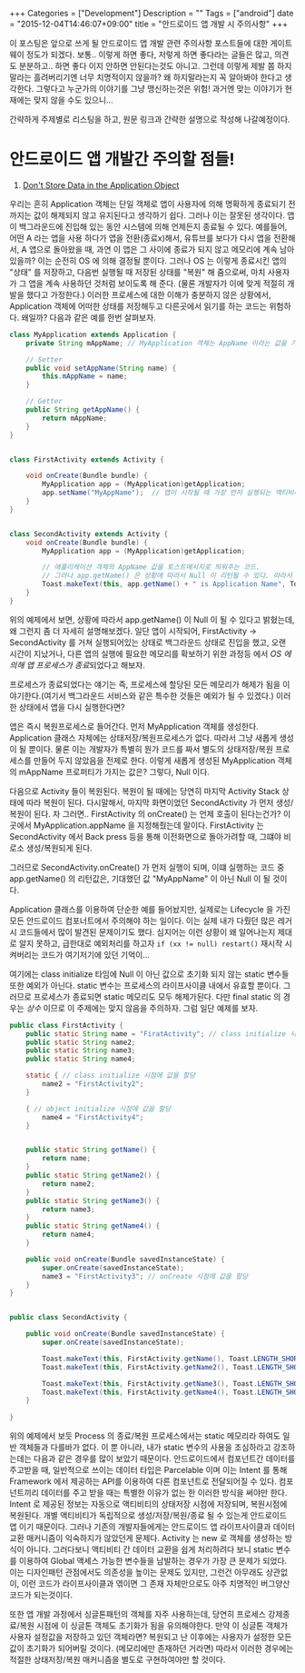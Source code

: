 +++
Categories = ["Development"]
Description = ""
Tags = ["android"]
date = "2015-12-04T14:46:07+09:00"
title = "안드로이드 앱 개발 시 주의사항"
+++

이 포스팅은 앞으로 쓰게 될 안드로이드 앱 개발 관련 주의사항 포스트들에 대한 게이트웨이 정도가 되겠다.
보통.. 이렇게 하면 좋다, 저렇게 하면 좋다라는 글들은 많고, 의견도 분분하고.. 하면 좋다 이지 안하면 안된다는것도 아니고.
그런데 이렇게 제발 쫌 하지 말라는 흘려버리기엔 너무 치명적이지 않을까? 왜 하지말라는지 꼭 알아봐야 한다고 생각한다. 그렇다고 누군가의 이야기를 그냥 맹신하는것은 위험! 과거엔 맞는 이야기가 현재에는 맞지 않을 수도 있으니...

간략하게 주제별로 리스팅을 하고, 원문 링크과 간략한 설명으로 작성해 나갈예정이다. 

# 안드로이드 앱 개발간 주의할 점들!

1. [Don't Store Data in the Application Object](http://www.developerphil.com/dont-store-data-in-the-application-object/) 

우리는 흔히 Application 객체는 단일 객체로 앱이 사용자에 의해 명확하게 종료되기 전 까지는 값이 해제되지 않고 유지된다고 생각하기 쉽다. 그러나 이는 잘못된 생각이다. 앱이 백그라운드에 진입해 있는 동안 시스템에 의해 언제든지 종료될 수 있다. 예를들어, 어떤 A 라는 앱을 사용 하다가 앱을 전환(종료x)해서, 유튜브를 보다가 다시 앱을 전환해서, A 앱으로 돌아왔을 때, 과연 이 앱은 그 사이에 종료가 되지 않고 메모리에 계속 남아있을까? 이는 순전히 OS 에 의해 결정될 뿐이다. 그러나 OS 는 이렇게 종료시킨 앱의 "상태" 를 저장하고, 다음번 실행될 때 저장된 상태를 "복원" 해 줌으로써, 마치 사용자가 그 앱을 계속 사용하던 것처럼 보이도록 해 준다. (물론 개발자가 이에 맞게 적절히 개발을 했다고 가정한다.)  이러한 프로세스에 대한 이해가 충분하지 않은 상황에서, Application 객체에 어떠한 상태를 저장해두고 다른곳에서 읽기를 하는 코드는 위험하다. 왜일까? 다음과 같은 예를 한번 살펴보자. 

```java
class MyApplication extends Application {
    private String mAppName; // MyApplication 객체는 AppName 이라는 값을 가지고 있다. 기본값은 별도로 지정되어있지 않으므로 Null 이다. 

    // Setter
    public void setAppName(String name) { 
        this.mAppName = name;
    }

    // Getter
    public String getAppName() {
        return mAppName;
    }
}


class FirstActivity extends Activity {

    void onCreate(Bundle bundle) {
        MyApplication app = (MyApplication)getApplication;
		app.setName("MyAppName");  // 앱이 시작될 때 가장 먼저 실행되는 액티비티에서 애플리케이션 객체에 접근하여 AppName 을 지정해주고 있다. 
	}
}


class SecondActivity extends Activity {
    void onCreate(Bundle bundle) {
	    MyApplication app = (MyApplication)getApplication;

        // 애플리케이션 객체의 AppName 값을 토스트메시지로 띄워주는 코드. 
        // 그러나 app.getName() 은 상황에 따라서 Null 이 리턴될 수 있다. 따라서 이 코드는 NullPointerException 이 발생할 수 있는 잘못된 코드이다.
		Toast.makeText(this, app.getName() + " is Application Name", Toast.LENGTH_SHORT).show();  
	}
}


```

위의 예제에서 보면, 상황에 따라서 app.getName() 이 Null 이 될 수 있다고 밝혔는데, 왜 그런지 좀 더 자세히 설명해보겠다. 
일단 앱이 시작되어, FirstActivity -> SecondActivity 를 거쳐 실행되어있는 상태로 백그라운드 상태로 진입을 했고, 오랜 시간이 지났거나, 다른 앱의 실행에 필요한 메모리를 확보하기 위한 과정등 에서 *OS 에 의해 앱 프로세스가 종료*되었다고 해보자. 

프로세스가 종료되었다는 얘기는 즉, 프로세스에 할당된 모든 메모리가 해제가 됨을 이야기한다.(여기서 백그라운드 서비스와 같은 특수한 것들은 예외가 될 수 있겠다.)
이러한 상태에서 앱을 다시 실행한다면? 

앱은 즉시 복원프로세스로 들어간다. 먼저 MyApplication 객체를 생성한다. Application 클래스 자체에는 상태저장/복원프로세스가 없다. 따라서 그냥 새롭게 생성이 될 뿐이다. 
물론 이는 개발자가 특별히 뭔가 코드를 짜서 별도의 상태저장/복원 프로세스를 만들어 두지 않았음을 전제로 한다. 
이렇게 새롭게 생성된 MyApplication 객체의 mAppName 프로퍼티가 가지는 값은? 그렇다, Null 이다. 

다음으로 Activity 들이 복원된다. 복원이 될 때에는 당연히 마지막 Activity Stack 상태에 따라 복원이 된다. 다시말해서, 마지막 화면이었던 SecondActivity 가 먼저 생성/복원이 된다. 
자 그러면.. FirstActivity 의 onCreate() 는 언제 호출이 된다는건가? 이곳에서 MyApplication.appName 을 지정해줬는데 말이다. 
FirstActivity 는 SecondActivity 에서 Back press 등을 통해 이전화면으로 돌아가려할 때, 그떄야 비로소 생성/복원되게 된다.

그러므로 SecondActivity.onCreate() 가 먼저 실행이 되며, 이떄 실행하는 코드 중 app.getName() 의 리턴값은, 기대했던 값 "MyAppName" 이 아닌 Null 이 될 것이다. 

Application 클래스를 이용하여 단순한 예를 들어놨지만, 실제로는 Lifecycle 을 가진 모든 안드로이드 컴포너트에서 주의해야 하는 일이다. 
이는 실제 내가 다뤘던 많은 레거시 코드들에서 많이 발견된 문제이기도 했다. 심지어는 이런 상황이 왜 일어나는지 제대로 알지 못하고, 급한대로 예외처리를 하고자 
`if (xx != null) restart()` 
재시작 시켜버리는 코드가 여기저기에 있던 기억이...

여기에는 class initialize 타임에 Null 이 아닌 값으로 초기화 되지 않는 static 변수들 또한 예외가 아닌다. static 변수는 프로세스의 라이프사이클 내에서 유효할 뿐이다. 그러므로 프로세스가 종료되면 static 메모리도 모두 해제가된다. 
다만 final static 의 경우는 *상수* 이므로 이 주제에는 맞지 않음을 주의하자.
그럼 일단 예제를 보자.

```java
public class FirstActivity {
    public static String name = "FiratActivity"; // class initialize 시점에 값을 할당
    public static String name2;
    public static String name3;
	public static String name4;

    static { // class initialize 시점에 값을 할당
        name2 = "FirstActivity2";
	}

    { // object initialize 시점에 값을 할당
	    name4 = "FirstActivity4";
    }


    public static String getName() {
        return name;
    }
    public static String getName2() {
        return name2;
    }
    public static String getName3() {
        return name3;
	}
    public static String getName4() {		
	    return name4;
    }

    public void onCreate(Bundle savedInstanceState) {
        super.onCreate(savedInstanceState);
        name3 = "FirstActivity3"; // onCreate 시점에 값을 할당
    }
}


public class SecondActivity {

    public void onCreate(Bundle savedInstanceState) {
        super.onCreate(savedInstanceState);

        Toast.makeText(this, FirstActivity.getName(), Toast.LENGTH_SHORT).show(); // class 초기화 시점에 할당되는 값이므로, 정상적으로 할당된 값을 가져올 수 있다. 
        Toast.makeText(this, FirstActivity.getName2(), Toast.LENGTH_SHORT).show(); // 위 케이스와 동일.

        Toast.makeText(this, FirstActivity.getName3(), Toast.LENGTH_SHORT).show(); // LowMemory 시점에 OS에 의해 앱이 kill 된 후 recreate 되는 경우 getName3() 의 리턴값은 NULL 이다.
		Toast.makeText(this, FirstActivity.getName4(), Toast.LENGTH_SHORT).show(); // getName3() 과 마찬가지로 recreate 시점에서 NULL 값을 리턴한다.
    }
    
}

```

위의 예제에서 보듯 Process 의 종료/복원 프로세스에서는 static 메모리라 하여도 일반 객체들과 다를바가 없다. 
이 뿐 아니라, 내가 static 변수의 사용을 조심하라고 강조하는데는 다음과 같은 경우를 많이 보았기 때문이다. 
안드로이드에서 컴포넌트간 데이터를 주고받을 때, 일반적으로 쓰이는 데이터 타입은 Parcelable 이며 이는 Intent 를 통해 Framework 에서 제공하는 API를 이용하여 다른 컴포넌트로 전달되어질 수 있다. 
컴포넌트끼리 데이터를 주고 받을 때는 특별한 이유가 없는 한 이러한 방식을 써야만 한다. Intent 로 제공된 정보는 자동으로 액티비티의 상태저장 시점에 저장되며, 복원시점에 복원된다. 개별 액티비티가 독립적으로 생성/저장/복원/종료 될 수 있는게 안드로이드 앱 이기 때문이다. 
그러나 기존의 개발자들에게는 안드로이드 앱 라이프사이클과 데이터 교환 매커니즘이 익숙하지가 않았던게 문제다. Activity 는 new 로 객체를 생성하는 방식이 아니다. 그러다보니 액티비티 간 데이터 교환을 쉽게 처리하려다 보니 static 변수를 이용하여 Global 액세스 가능한 변수들을 남발하는 경우가 가장 큰 문제가 되었다. 
이는 디자인패턴 관점에서도 의존성을 높이는 문제도 있지만, 그런건 아무래도 상관없이, 이런 코드가 라이프사이클과 엮이면 그 존재 자체만으로도 아주 치명적인 버그양산 코드가 되는것이다.

또한 앱 개발 과정에서 싱글톤패턴의 객체를 자주 사용하는데, 당연히 프로세스 강제종료/복원 시점에 이 싱글톤 객체도 초기화가 됨을 유의해야한다. 
만약 이 싱글톤 객체가 사용자 설정값을 저장하고 있던 객체라면? 복원되고 난 이후에는 사용자가 설정한 모든 값이 초기화가 되어버릴 것이다. (메모리에만 존재하던 거라면) 따라서 이러한 경우에는 적절한 상태저장/복원 매커니즘을 별도로 구현하여야만 할 것이다.
